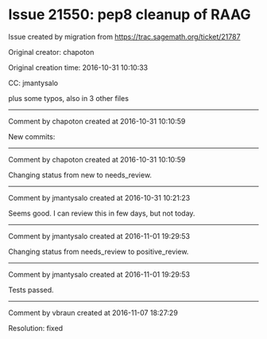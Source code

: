 # Issue 21550: pep8 cleanup of RAAG

Issue created by migration from https://trac.sagemath.org/ticket/21787

Original creator: chapoton

Original creation time: 2016-10-31 10:10:33

CC:  jmantysalo

plus some typos, also in 3 other files


---

Comment by chapoton created at 2016-10-31 10:10:59

New commits:


---

Comment by chapoton created at 2016-10-31 10:10:59

Changing status from new to needs_review.


---

Comment by jmantysalo created at 2016-10-31 10:21:23

Seems good. I can review this in few days, but not today.


---

Comment by jmantysalo created at 2016-11-01 19:29:53

Changing status from needs_review to positive_review.


---

Comment by jmantysalo created at 2016-11-01 19:29:53

Tests passed.


---

Comment by vbraun created at 2016-11-07 18:27:29

Resolution: fixed
